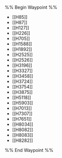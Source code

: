 %% Begin Waypoint %%
- [[H85]]
- [[H87]]
- [[H127]]
- [[H226]]
- [[H705]]
- [[H1588]]
- [[H1892]]
- [[H2525]]
- [[H2526]]
- [[H3196]]
- [[H3327]]
- [[H3458]]
- [[H3724]]
- [[H3754]]
- [[H3875]]
- [[H5118]]
- [[H5903]]
- [[H7013]]
- [[H7307]]
- [[H7651]]
- [[H8034]]
- [[H8082]]
- [[H8083]]
- [[H8282]]

%% End Waypoint %%